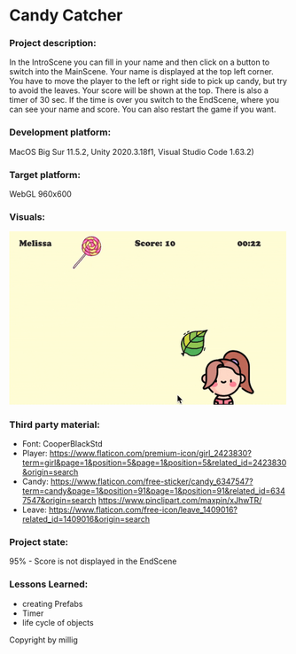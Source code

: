 # Candy Catcher

### Project description: 
In the IntroScene you can fill in your name and then click on a button to switch into the MainScene. Your name is displayed at the top left corner. You have to move the player to the left or right side to pick up candy, but try to avoid the leaves. Your score will be shown at the top. There is also a timer of 30 sec. If the time is over you switch to the EndScene, where you can see your name and score. You can also restart the game if you want.

### Development platform: 
MacOS Big Sur 11.5.2, Unity 2020.3.18f1, Visual Studio Code 1.63.2)

### Target platform: 
WebGL 960x600

### Visuals: 
<img src="./Assets/MyGame/Visuals/Visual.gif" width="500"> 


### Third party material: 
+ Font: CooperBlackStd
+ Player: https://www.flaticon.com/premium-icon/girl_2423830?term=girl&page=1&position=5&page=1&position=5&related_id=2423830&origin=search
+ Candy: https://www.flaticon.com/free-sticker/candy_6347547?term=candy&page=1&position=91&page=1&position=91&related_id=6347547&origin=search
https://www.pinclipart.com/maxpin/xJhwTR/
+ Leave: https://www.flaticon.com/free-icon/leave_1409016?related_id=1409016&origin=search

### Project state: 
95% - Score is not displayed in the EndScene

### Lessons Learned: 
+ creating Prefabs
+ Timer
+ life cycle of objects

Copyright by millig
